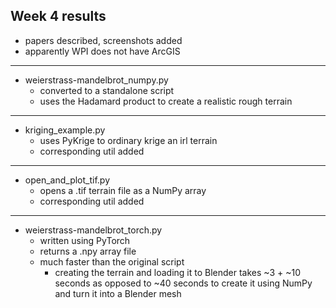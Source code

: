 ## Week 4 results

- papers described, screenshots added
- apparently WPI does not have ArcGIS
---
- weierstrass-mandelbrot_numpy.py
  - converted to a standalone script
  - uses the Hadamard product to create a realistic rough terrain
---
- kriging_example.py
  - uses PyKrige to ordinary krige an irl terrain
  - corresponding util added
---
- open_and_plot_tif.py
  - opens a .tif terrain file as a NumPy array
  - corresponding util added
---
- weierstrass-mandelbrot_torch.py
  - written using PyTorch
  - returns a .npy array file
  - much faster than the original script
    - creating the terrain and loading it to Blender takes ~3 + ~10 seconds as opposed to ~40 seconds to create it using NumPy and turn it into a Blender mesh